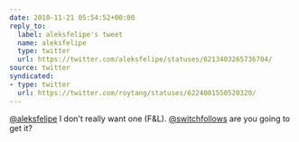 ```yaml
---
date: 2010-11-21 05:54:52+00:00
reply_to:
  label: aleksfelipe's tweet
  name: aleksfelipe
  type: twitter
  url: https://twitter.com/aleksfelipe/statuses/6213403265736704/
source: twitter
syndicated:
- type: twitter
  url: https://twitter.com/roytang/statuses/6224001550520320/
---
```


[@aleksfelipe](https://twitter.com/aleksfelipe/) I don't really want one (F&L). [@switchfollows](https://twitter.com/switchfollows/) are you going to get it?